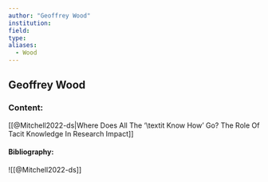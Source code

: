```yaml
---
author: "Geoffrey Wood"
institution:
field:
type:
aliases:
  - Wood
---
```


## Geoffrey Wood

### Content:
[[@Mitchell2022-ds|Where Does All The ‘\textit Know How’ Go? The Role Of Tacit Knowledge In Research Impact]]

#### Bibliography:

![[@Mitchell2022-ds]]